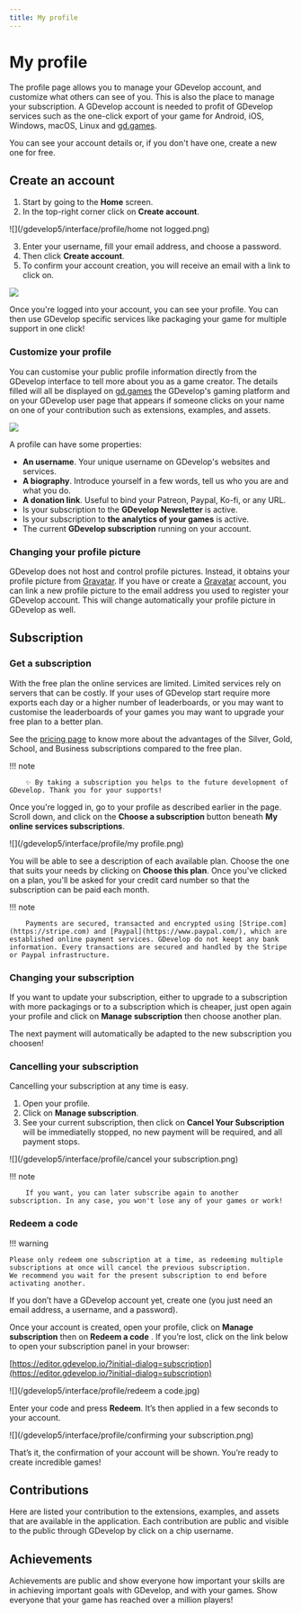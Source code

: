 ```yaml
---
title: My profile
---
```

# My profile

The profile page allows you to manage your GDevelop account, and customize what others can see of you. This is also the place to manage your subscription.
A GDevelop account is needed to profit of GDevelop services such as the one-click export of your game for Android, iOS, Windows, macOS, Linux and [gd.games](https://gd.games/).

You can see your account details or, if you don't have one, create a new one for free.

## Create an account

 1. Start by going to the **Home** screen.
 2. In the top-right corner click on **Create account**.

![](/gdevelop5/interface/profile/home not logged.png)

 3. Enter your username, fill your email address, and choose a password.
 4. Then click **Create account**.
 5. To confirm your account creation, you will receive an email with a link to click on. 

![](/gdevelop5/interface/profile/account-create-details.png)


Once you're logged into your account, you can see your profile. You can then use GDevelop specific services like packaging your game for multiple support in one click!


### Customize your profile

You can customise your public profile information directly from the GDevelop interface to tell more about you as a game creator. The details filled will all be displayed on [gd.games](https://gd.games/) the GDevelop's gaming platform and on your GDevelop user page that appears if someone clicks on your name on one of your contribution such as extensions, examples, and assets.

![](/gdevelop5/interface/profile/gdevelop_profile_customize.gif)

A profile can have some properties:

- **An username**. Your unique username on GDevelop's websites and services.
- **A biography**. Introduce yourself in a few words, tell us who you are and what you do.
- **A donation link**. Useful to bind your Patreon, Paypal, Ko-fi, or any URL.
- Is your subscription to the **GDevelop Newsletter** is active.
- Is your subscription to **the analytics of your games** is active.
- The current **GDevelop subscription** running on your account.

### Changing your profile picture

GDevelop does not host and control profile pictures. Instead, it obtains your profile picture from [Gravatar](https://gravatar.com). If you have or create a [Gravatar](https://gravatar.com) account, you can link a new profile picture to the email address you used to register your GDevelop account. This will change automatically your profile picture in GDevelop as well.

## Subscription

### Get a subscription

With the free plan the online services are limited. Limited services rely on servers that can be costly.
If your uses of GDevelop start require more exports each day or a higher number of leaderboards, or you may want to customise the leaderboards of your games you may want to upgrade your free plan to a better plan.

See the [pricing page](https://gdevelop.io/pricing) to know more about the advantages of the Silver, Gold, School, and Business subscriptions compared to the free plan.


!!! note

        ✨ By taking a subscription you helps to the future development of GDevelop. Thank you for your supports!


Once you're logged in, go to your profile as described earlier in the page.
Scroll down, and click on the **Choose a subscription** button beneath **My online services subscriptions**.

![](/gdevelop5/interface/profile/my profile.png)

You will be able to see a description of each available plan. Choose the one that suits your needs by clicking on **Choose this plan**.
Once you've clicked on a plan, you'll be asked for your credit card number so that the subscription can be paid each month.

!!! note

        Payments are secured, transacted and encrypted using [Stripe.com](https://stripe.com) and [Paypal](https://www.paypal.com/), which are established online payment services. GDevelop do not keept any bank information. Every transactions are secured and handled by the Stripe or Paypal infrastructure.

### Changing your subscription

If you want to update your subscription, either to upgrade to a subscription with more packagings or to a subscription which is cheaper, just open again your profile and click on **Manage subscription** then choose another plan.

The next payment will automatically be adapted to the new subscription you choosen!

### Cancelling your subscription

Cancelling your subscription at any time is easy.

 1. Open your profile.
 2. Click on **Manage subscription**.
 3. See your current subscription, then click on **Cancel Your Subscription** will be immediatelly stopped, no new payment will be required, and all payment stops.

![](/gdevelop5/interface/profile/cancel your subscription.png)

!!! note
		
		If you want, you can later subscribe again to another subscription. In any case, you won't lose any of your games or work!


### Redeem a code

!!! warning

    Please only redeem one subscription at a time, as redeeming multiple subscriptions at once will cancel the previous subscription.
    We recommend you wait for the present subscription to end before activating another.

If you don’t have a GDevelop account yet, create one (you just need an email address, a username, and a password).

Once your account is created, open your profile, click on **Manage subscription** then on **Redeem a code** .
If you’re lost, click on the link below to open your subscription panel in your browser:

[https://editor.gdevelop.io/?initial-dialog=subscription](https://editor.gdevelop.io/?initial-dialog=subscription)

![](/gdevelop5/interface/profile/redeem a code.jpg)

    
Enter your code and press **Redeem**. It’s then applied in a few seconds to your account.

![](/gdevelop5/interface/profile/confirming your subscription.png)

That’s it, the confirmation of your account will be shown. You’re ready to create incredible games!


## Contributions

Here are listed your contribution to the extensions, examples, and assets that are available in the application. Each contribution are public and visible to the public through GDevelop by click on a chip username.

## Achievements

Achievements are public and show everyone how important your skills are in achieving important goals with GDevelop, and with your games.
Show everyone that your game has reached over a million players!